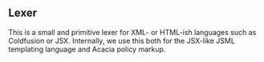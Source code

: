 ## Lexer

This is a small and primitive lexer for XML- or HTML-ish languages such as Coldfusion or JSX. Internally, we use this 
both for the JSX-like JSML templating language and Acacia policy markup.